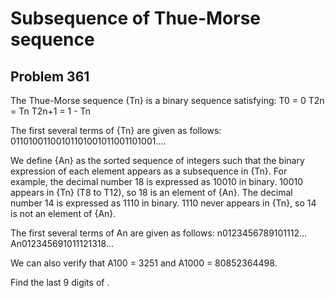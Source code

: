 #  Subsequence of Thue-Morse sequence
## Problem 361


The Thue-Morse sequence {Tn} is a binary sequence satisfying:
T0 = 0
T2n = Tn
T2n+1 = 1 - Tn

The first several terms of {Tn} are given as follows:
01101001100101101001011001101001....



We define {An} as the sorted sequence of integers such that the binary expression of each element appears as a subsequence in {Tn}.
For example, the decimal number 18 is expressed as 10010 in binary. 10010 appears in {Tn} (T8 to T12), so 18 is an element of {An}.
The decimal number 14 is expressed as 1110 in binary. 1110 never appears in {Tn}, so 14 is not an element of {An}.



The first several terms of An are given as follows:
n0123456789101112…An012345691011121318…



We can also verify that A100 = 3251 and A1000 = 80852364498.



Find the last 9 digits of .



